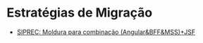 # Estratégias de Migração

- [SIPREC: Moldura para combinação (Angular&BFF&MSS)+JSF](Arquitetura/arquitetura/recomendacoes/estrategias-migracao/siprec-moldura)